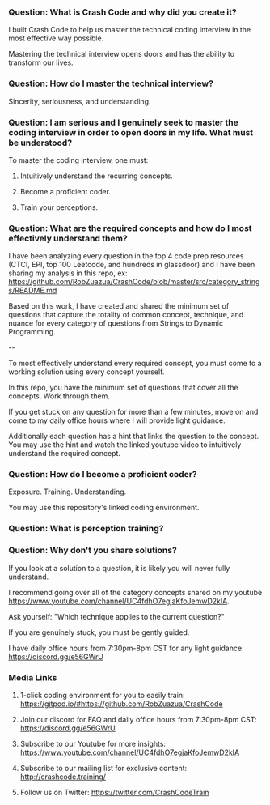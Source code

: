 ### Question: What is Crash Code and why did you create it?

I built Crash Code to help us master the technical coding interview in the most effective way possible.

Mastering the technical interview opens doors and has the ability to transform our lives.

### Question: How do I master the technical interview?

Sincerity, seriousness, and understanding.

### Question: I am serious and I genuinely seek to master the coding interview in order to open doors in my life. What must be understood?

To master the coding interview, one must:

1. Intuitively understand the recurring concepts.

2. Become a proficient coder.

3. Train your perceptions.

### Question: What are the required concepts and how do I most effectively understand them?

I have been analyzing every question in the top 4 code prep resources (CTCI, EPI, top 100 Leetcode, and hundreds in glassdoor) and I have been sharing my analysis in this repo, ex: https://github.com/RobZuazua/CrashCode/blob/master/src/category_strings/README.md

Based on this work, I have created and shared the minimum set of questions that capture the totality of common concept, technique, and nuance for every category of questions from Strings to Dynamic Programming.

--

To most effectively understand every required concept, you must come to a working solution using every concept yourself.

In this repo, you have the minimum set of questions that cover all the concepts. Work through them.

If you get stuck on any question for more than a few minutes, move on and come to my daily office hours where I will provide light guidance. 

Additionally each question has a hint that links the question to the concept. You may use the hint and watch the linked youtube video to intuitively understand the required concept. 

### Question: How do I become a proficient coder?

Exposure. Training. Understanding.

You may use this repository's linked coding environment.

### Question: What is perception training?


### Question: Why don't you share solutions?

If you look at a solution to a question, it is likely you will never fully understand.

I recommend going over all of the category concepts shared on my youtube https://www.youtube.com/channel/UC4fdhO7egjaKfoJemwD2kIA.

Ask yourself: "Which technique applies to the current question?"

If you are genuinely stuck, you must be gently guided. 

I have daily office hours from 7:30pm-8pm CST for any light guidance: https://discord.gg/e56GWrU

### Media Links

1. 1-click coding environment for you to easily train: https://gitpod.io/#https://github.com/RobZuazua/CrashCode

2. Join our discord for FAQ and daily office hours from 7:30pm-8pm CST: https://discord.gg/e56GWrU

3. Subscribe to our Youtube for more insights: https://www.youtube.com/channel/UC4fdhO7egjaKfoJemwD2kIA

4. Subscribe to our mailing list for exclusive content: http://crashcode.training/

5. Follow us on Twitter: https://twitter.com/CrashCodeTrain
